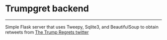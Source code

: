 # Trumpgret backend
---
Simple Flask server that uses Tweepy, Sqlite3, and BeautifulSoup to obtain retweets from [The Trump Regrets twitter](https://twitter.com/Trump_Regrets)
